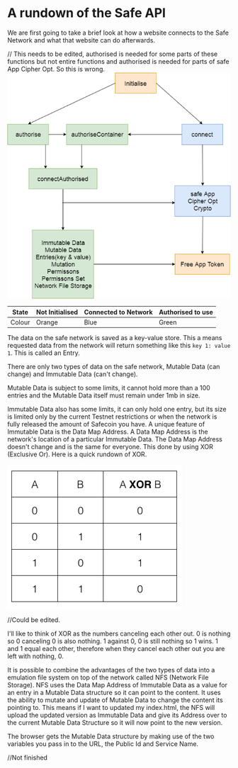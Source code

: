 # A rundown of the Safe API
We are first going to take a brief look at how a website connects to the Safe Network and what that website can do afterwards.


// This needs to be edited, authorised is needed for some parts of these functions but not entire functions and authorised is needed for parts of safe App Cipher Opt. So this is wrong.
![picture](./1.png)

State  | Not Initialised   | Connected to Network  |   Authorised to use
--|---|---|--
Colour  |Orange   | Blue   |  Green

The data on the safe network is saved as a key-value store. This a means requested data from the network will return something like this `key 1: value 1`. This is called an Entry.

There are only two types of data on the safe network, Mutable Data (can change) and Immutable Data (can't change).  

Mutable Data is subject to some limits, it cannot hold more than a 100 entries and the Mutable Data itself must remain under 1mb in size.

Immutable Data also has some limits, it can only hold one entry, but its size is limited only by the current Testnet restrictions or when the network is fully released the amount of Safecoin you have. A unique feature of Immutable Data is the Data Map Address. A Data Map Address is the network's location of a particular Immutable Data. The Data Map Address doesn't change and is the same for everyone. This done by using XOR (Exclusive Or). Here is a quick rundown of XOR.

![picture ](./xor.png)

//Could be edited.

I'll like to think of XOR as the numbers canceling each other out. 0 is nothing so 0 canceling 0 is also nothing. 1 against 0, 0 is still nothing so 1 wins. 1 and 1 equal each other, therefore when they cancel each other out you are left with nothing, 0.

It is possible to combine the advantages of the two types of data into a emulation file system on top of the network called NFS (Network File Storage). NFS uses the Data Map Address of Immutable Data as a value for an entry in a Mutable Data structure so it can point to the content. It uses the ability to mutate and update of Mutable Data to change the content its pointing to. This means if I want to updated my index.html, the NFS will upload the updated version as Immutable Data and give its Address over to the current Mutable Data Structure so it will now point to the new version.

The browser gets the Mutable Data structure by making use of the two variables you pass in to the URL, the Public Id and Service Name.

//Not finished
